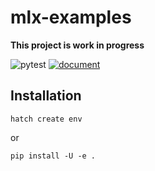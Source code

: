 

# mlx-examples

**This project is work in progress**

![pytest](https://github.com/moskomule/mlx-examples/workflows/pytest/badge.svg)
[![document](https://img.shields.io/static/v1?label=doc&message=mlx-examples&color=blue)](https://moskomule.github.io/mlx-examples)

## Installation

```
hatch create env
```

or

```
pip install -U -e .
```